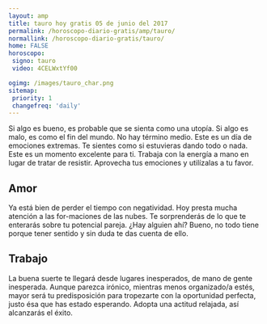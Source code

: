 ```yaml
---
layout: amp
title: tauro hoy gratis 05 de junio del 2017 
permalink: /horoscopo-diario-gratis/amp/tauro/
normallink: /horoscopo-diario-gratis/tauro/
home: FALSE
horoscopo:
 signo: tauro
 video: 4CELWxtYf00

ogimg: /images/tauro_char.png
sitemap:
 priority: 1
 changefreq: 'daily'
---
```



Si algo es bueno, es probable que se sienta como una utopía. Si algo es malo, es como el fin del mundo. No hay término medio. Este es un día de emociones extremas. Te sientes como si estuvieras dando todo o nada. Este es un momento excelente para ti. Trabaja con la energía a mano en lugar de tratar de resistir. Aprovecha tus emociones y utilízalas a tu favor.

## Amor

Ya está bien de perder el tiempo con negatividad. Hoy presta mucha atención a las for-maciones de las nubes. Te sorprenderás de lo que te enterarás sobre tu potencial pareja. ¿Hay alguien ahí? Bueno, no todo tiene porque tener sentido y sin duda te das cuenta de ello.

## Trabajo

La buena suerte te llegará desde lugares inesperados, de mano de gente inesperada. Aunque parezca irónico, mientras menos organizado/a estés, mayor será tu predisposición para tropezarte con la oportunidad perfecta, justo ésa que has estado esperando. Adopta una actitud relajada, así alcanzarás el éxito.